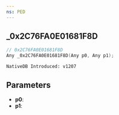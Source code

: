 ```yaml
---
ns: PED
---
```

## _0x2C76FA0E01681F8D

```c
// 0x2C76FA0E01681F8D
Any _0x2C76FA0E01681F8D(Any p0, Any p1);
```

```
NativeDB Introduced: v1207
```

## Parameters
* **p0**:
* **p1**:
